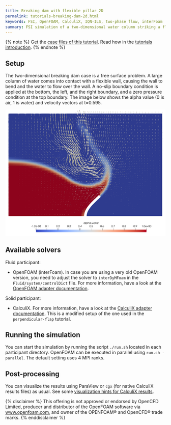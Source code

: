 ```yaml
---
title: Breaking dam with flexible pillar 2D
permalink: tutorials-breaking-dam-2d.html
keywords: FSI, OpenFOAM, CalculiX, IQN-ILS, two-phase flow, interFoam
summary: FSI simulation of a two-dimensional water column striking a flexible wall
---
```


{% note %}
Get the [case files of this tutorial](https://github.com/precice/tutorials/tree/master/breaking-dam-2d). Read how in the [tutorials introduction](https://precice.org/tutorials.html).
{% endnote %}

## Setup

The two-dimensional breaking dam case is a free surface problem. A large column of water comes into contact with a flexible wall, causing the wall to bend and the water to flow over the wall. A no-slip boundary condition is applied at the bottom, the left, and the right boundary, and a zero pressure condition at the top boundary. The image below shows the alpha value (0 is air, 1 is water) and velocity vectors at t=0.595.

![Breaking dam 2D physics at t=0.595](images/tutorials-breaking-dam-2d-physics.png)

## Available solvers

Fluid participant:

* OpenFOAM (interFoam). In case you are using a very old OpenFOAM version, you need to adjust the solver to `interDyMFoam` in the `Fluid/system/controlDict` file. For more information, have a look at the [OpenFOAM adapter documentation](https://precice.org/adapter-openfoam-overview.html).

Solid participant:

* CalculiX. For more information, have a look at the [CalculiX adapter documentation](https://precice.org/adapter-calculix-overview.html). This is a modified setup of the one used in the `perpendicular-flap` tutorial.

## Running the simulation

You can start the simulation by running the script `./run.sh` located in each participant directory. OpenFOAM can be executed in parallel using `run.sh -parallel`. The default setting uses 4 MPI ranks.

## Post-processing

You can visualize the results using ParaView or `cgx` (for native CalculiX results files) as usual. See some [visualization hints for CalculiX results](https://precice.org/tutorials.html#visualizing-calculix-results).

{% disclaimer %}
This offering is not approved or endorsed by OpenCFD Limited, producer and distributor of the OpenFOAM software via www.openfoam.com, and owner of the OPENFOAM® and OpenCFD® trade marks.
{% enddisclaimer %}
